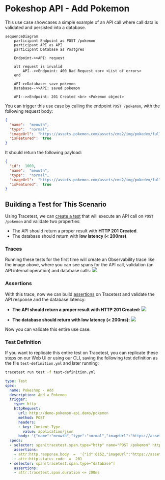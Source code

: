 # Pokeshop API - Add Pokemon

This use case showcases a simple example of an API call where call data is validated and persisted into a database.

```mermaid
sequenceDiagram
    participant Endpoint as POST /pokemon
    participant API as API
    participant Database as Postgres

    Endpoint->>API: request

    alt request is invalid
        API-->>Endpoint: 400 Bad Request <br> <List of errors>
    end

    API->>Database: save pokemon
    Database-->>API: saved pokemon

    API-->>Endpoint: 201 Created <br> <Pokemon object>
```

You can trigger this use case by calling the endpoint `POST /pokemon`, with the following request body:
```json
{
  "name":  "meowth",
  "type":  "normal",
  "imageUrl":  "https://assets.pokemon.com/assets/cms2/img/pokedex/full/052.png",
  "isFeatured":  true
}
```

It should return the following payload:
```json
{
  "id":  1000,
  "name":  "meowth",
  "type":  "normal",
  "imageUrl":  "https://assets.pokemon.com/assets/cms2/img/pokedex/full/052.png",
  "isFeatured":  true
}
```

## Building a Test for This Scenario

Using Tracetest, we can [create a test](../../../web-ui/creating-tests.md) that will execute an API call on `POST /pokemon` and validate two properties:
- The API should return a proper result with **HTTP 201 Created**.
- The database should return with **low latency (< 200ms)**.

### Traces

Running these tests for the first time will create an Observability trace like the image above, where you can see spans for the API call, validation (an API internal operation) and database calls:
![](../images/add-pokemon-trace.png)

### Assertions

With this trace, now we can build [assertions](../../../concepts/assertions.md) on Tracetest and validate the API response and the database latency:

- **The API should return a proper result with HTTP 201 Created:**
![](../images/add-pokemon-api-test-spec.png)

- **The database should return with low latency (< 200ms):**
![](../images/add-pokemon-database-test-spec.png)

Now you can validate this entire use case.

### Test Definition

If you want to replicate this entire test on Tracetest, you can replicate these steps on our Web UI or using our CLI, saving the following test definition as the file `test-definition.yml` and later running:

```sh
tracetest run test -f test-definition.yml
```

```yaml
type: Test
spec:
  name: Pokeshop - Add
  description: Add a Pokemon
  trigger:
    type: http
    httpRequest:
      url: http://demo-pokemon-api.demo/pokemon
      method: POST
      headers:
      - key: Content-Type
        value: application/json
      body: '{"name":"meowth","type":"normal","imageUrl":"https://assets.pokemon.com/assets/cms2/img/pokedex/full/052.png","isFeatured":true}'
  specs:
  - selector: span[tracetest.span.type="http" name="POST /pokemon" http.method="POST"]
    assertions:
    - attr:http.response.body  =  '{"id":6152,"imageUrl":"https://assets.pokemon.com/assets/cms2/img/pokedex/full/052.png","isFeatured":true,"type":"normal","name":"meowth"}'
    - attr:http.status_code  =  201
  - selector: span[tracetest.span.type="database"]
    assertions:
    - attr:tracetest.span.duration <= 200ms
```
